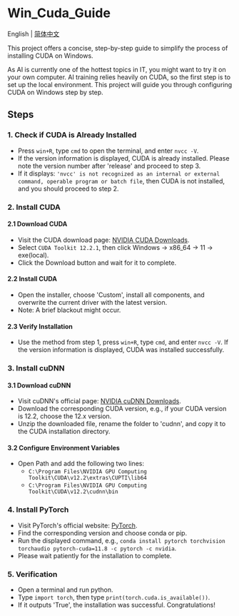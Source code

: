 # Win_Cuda_Guide

 English | [简体中文](README_CN.md)

This project offers a concise, step-by-step guide to simplify the process of installing CUDA on Windows.

As AI is currently one of the hottest topics in IT, you might want to try it on your own computer. AI training relies heavily on CUDA, so the first step is to set up the local environment. This project will guide you through configuring CUDA on Windows step by step.

## Steps

### 1. Check if CUDA is Already Installed
- Press `win+R`, type `cmd` to open the terminal, and enter `nvcc -V`.
- If the version information is displayed, CUDA is already installed. Please note the version number after 'release' and proceed to step 3.
- If it displays: `'nvcc' is not recognized as an internal or external command, operable program or batch file`, then CUDA is not installed, and you should proceed to step 2.

### 2. Install CUDA

#### 2.1 Download CUDA
- Visit the CUDA download page: [NVIDIA CUDA Downloads](https://developer.nvidia.com/cuda-downloads).
- Select `CUDA Toolkit 12.2.1`, then click Windows -> x86_64 -> 11 -> exe(local).
- Click the Download button and wait for it to complete.

#### 2.2 Install CUDA
- Open the installer, choose 'Custom', install all components, and overwrite the current driver with the latest version.
- Note: A brief blackout might occur.

#### 2.3 Verify Installation
- Use the method from step 1, press `win+R`, type `cmd`, and enter `nvcc -V`. If the version information is displayed, CUDA was installed successfully.

### 3. Install cuDNN

#### 3.1 Download cuDNN
- Visit cuDNN's official page: [NVIDIA cuDNN Downloads](https://developer.nvidia.com/rdp/cudnn-download).
- Download the corresponding CUDA version, e.g., if your CUDA version is 12.2, choose the 12.x version.
- Unzip the downloaded file, rename the folder to 'cudnn', and copy it to the CUDA installation directory.

#### 3.2 Configure Environment Variables
- Open Path and add the following two lines:
  - `C:\Program Files\NVIDIA GPU Computing Toolkit\CUDA\v12.2\extras\CUPTI\lib64`
  - `C:\Program Files\NVIDIA GPU Computing Toolkit\CUDA\v12.2\cudnn\bin`

### 4. Install PyTorch
- Visit PyTorch's official website: [PyTorch](https://pytorch.org/get-started/locally/).
- Find the corresponding version and choose conda or pip.
- Run the displayed command, e.g., `conda install pytorch torchvision torchaudio pytorch-cuda=11.8 -c pytorch -c nvidia`.
- Please wait patiently for the installation to complete.

### 5. Verification
- Open a terminal and run python.
- Type `import torch`, then type `print(torch.cuda.is_available())`.
- If it outputs 'True', the installation was successful. Congratulations!
